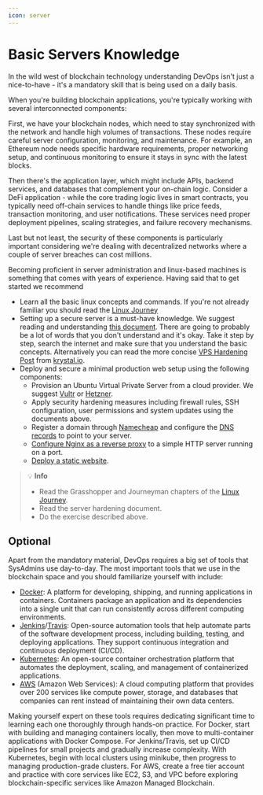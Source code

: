 ```yaml
---
icon: server
---
```


# Basic Servers Knowledge

In the wild west of blockchain technology understanding DevOps isn't just a nice-to-have - it's a mandatory skill that is being used on a daily basis.

When you're building blockchain applications, you're typically working with several interconnected components:

First, we have your blockchain nodes, which need to stay synchronized with the network and handle high volumes of transactions. These nodes require careful server configuration, monitoring, and maintenance. For example, an Ethereum node needs specific hardware requirements, proper networking setup, and continuous monitoring to ensure it stays in sync with the latest blocks.

Then there's the application layer, which might include APIs, backend services, and databases that complement your on-chain logic. Consider a DeFi application - while the core trading logic lives in smart contracts, you typically need off-chain services to handle things like price feeds, transaction monitoring, and user notifications. These services need proper deployment pipelines, scaling strategies, and failure recovery mechanisms.

Last but not least, the security of these components is particularly important considering we're dealing with decentralized networks where a couple of server breaches can cost millions.

Becoming proficient in server administration and linux-based machines is something that comes with years of experience. Having said that to get started we recommend

* Learn all the basic linux concepts and commands. If you're not already familiar you should read the   [Linux Journey](https://linuxjourney.com/)
* Setting up a secure server is a must-have knowledge. We suggest reading and understanding [this document](https://github.com/imthenachoman/How-To-Secure-A-Linux-Server). There are going to probably be a lot of words that you don't understand and it's okay. Take it step by step, search the internet and make sure that you understand the basic concepts. Alternatively you can read the more concise [VPS Hardening Post](https://krystal.io/blog/post/securing-and-hardening-your-vps) from [krystal.io](https://krystal.io).
* Deploy and secure a minimal production web setup using the following components:
  * Provision an Ubuntu Virtual Private Server from a cloud provider. We suggest [Vultr](https://www.vultr.com/) or [Hetzner](https://www.hetzner.com/).
  * Apply security hardening measures including firewall rules, SSH configuration, user permissions and system updates using the documents above.
  * Register a domain through [Namecheap](https://namecheap.com) and configure the [DNS records](https://www.namecheap.com/support/knowledgebase/article.aspx/319/2237/how-can-i-set-up-an-a-address-record-for-my-domain/) to point to your server.
  * [Configure Nginx as a reverse proxy](https://www.digitalocean.com/community/tutorials/how-to-configure-nginx-as-a-reverse-proxy-on-ubuntu-22-04) to a simple HTTP server running on a port.
  * [Deploy a static website](https://medium.com/@jasonrigden/how-to-host-a-static-website-with-nginx-8b2dd0c5b301).

> 💡 **Info**
> * Read the Grasshopper and Journeyman chapters of the [Linux Journey](https://linuxjourney.com/).
> * Read the server hardening document.
> * Do the exercise described above.

## Optional

Apart from the mandatory material, DevOps requires a big set of tools that SysAdmins use day-to-day. The most important tools that we use in the blockchain space and you should familiarize yourself with include:

* [Docker](https://www.docker.com/): A platform for developing, shipping, and running applications in containers. Containers package an application and its dependencies into a single unit that can run consistently across different computing environments.
* [Jenkins](https://www.jenkins.io/)/[Travis](https://www.travis-ci.com/): Open-source automation tools that help automate parts of the software development process, including building, testing, and deploying applications. They support continuous integration and continuous deployment (CI/CD).
* [Kubernetes](https://kubernetes.io/): An open-source container orchestration platform that automates the deployment, scaling, and management of containerized applications.
* [AWS](https://aws.amazon.com/) (Amazon Web Services): A cloud computing platform that provides over 200 services like compute power, storage, and databases that companies can rent instead of maintaining their own data centers.

Making yourself expert on these tools requires dedicating significant time to learning each one thoroughly through hands-on practice. For Docker, start with building and managing containers locally, then move to multi-container applications with Docker Compose. For Jenkins/Travis, set up CI/CD pipelines for small projects and gradually increase complexity. With Kubernetes, begin with local clusters using minikube, then progress to managing production-grade clusters. For AWS, create a free tier account and practice with core services like EC2, S3, and VPC before exploring blockchain-specific services like Amazon Managed Blockchain.

